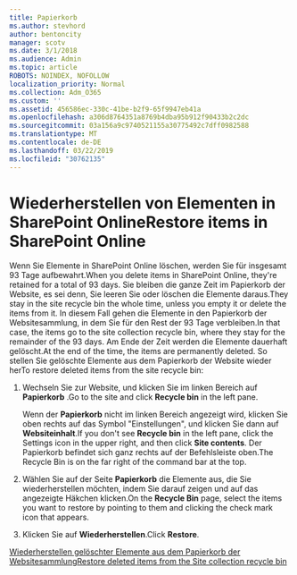```yaml
---
title: Papierkorb
ms.author: stevhord
author: bentoncity
manager: scotv
ms.date: 3/1/2018
ms.audience: Admin
ms.topic: article
ROBOTS: NOINDEX, NOFOLLOW
localization_priority: Normal
ms.collection: Adm_O365
ms.custom: ''
ms.assetid: 456586ec-330c-41be-b2f9-65f9947eb41a
ms.openlocfilehash: a306d8764351a8769b4dba95b912f90433b2c2dc
ms.sourcegitcommit: 03a156a9c9740521155a30775492c7dff0982588
ms.translationtype: MT
ms.contentlocale: de-DE
ms.lasthandoff: 03/22/2019
ms.locfileid: "30762135"
---
```

# <a name="restore-items-in-sharepoint-online"></a><span data-ttu-id="079a2-102">Wiederherstellen von Elementen in SharePoint Online</span><span class="sxs-lookup"><span data-stu-id="079a2-102">Restore items in SharePoint Online</span></span>

<span data-ttu-id="079a2-103">Wenn Sie Elemente in SharePoint Online löschen, werden Sie für insgesamt 93 Tage aufbewahrt.</span><span class="sxs-lookup"><span data-stu-id="079a2-103">When you delete items in SharePoint Online, they're retained for a total of 93 days.</span></span> <span data-ttu-id="079a2-104">Sie bleiben die ganze Zeit im Papierkorb der Website, es sei denn, Sie leeren Sie oder löschen die Elemente daraus.</span><span class="sxs-lookup"><span data-stu-id="079a2-104">They stay in the site recycle bin the whole time, unless you empty it or delete the items from it.</span></span> <span data-ttu-id="079a2-105">In diesem Fall gehen die Elemente in den Papierkorb der Websitesammlung, in dem Sie für den Rest der 93 Tage verbleiben.</span><span class="sxs-lookup"><span data-stu-id="079a2-105">In that case, the items go to the site collection recycle bin, where they stay for the remainder of the 93 days.</span></span> <span data-ttu-id="079a2-106">Am Ende der Zeit werden die Elemente dauerhaft gelöscht.</span><span class="sxs-lookup"><span data-stu-id="079a2-106">At the end of the time, the items are permanently deleted.</span></span> <span data-ttu-id="079a2-107">So stellen Sie gelöschte Elemente aus dem Papierkorb der Website wieder her</span><span class="sxs-lookup"><span data-stu-id="079a2-107">To restore deleted items from the site recycle bin:</span></span>
  
1. <span data-ttu-id="079a2-108">Wechseln Sie zur Website, und klicken Sie im linken Bereich auf **Papierkorb** .</span><span class="sxs-lookup"><span data-stu-id="079a2-108">Go to the site and click **Recycle bin** in the left pane.</span></span> 
    
    <span data-ttu-id="079a2-109">Wenn der **Papierkorb** nicht im linken Bereich angezeigt wird, klicken Sie oben rechts auf das Symbol "Einstellungen", und klicken Sie dann auf **Websiteinhalt**.</span><span class="sxs-lookup"><span data-stu-id="079a2-109">If you don't see **Recycle bin** in the left pane, click the Settings icon in the upper right, and then click **Site contents**.</span></span> <span data-ttu-id="079a2-110">Der Papierkorb befindet sich ganz rechts auf der Befehlsleiste oben.</span><span class="sxs-lookup"><span data-stu-id="079a2-110">The Recycle Bin is on the far right of the command bar at the top.</span></span>
    
2. <span data-ttu-id="079a2-111">Wählen Sie auf der Seite **Papierkorb** die Elemente aus, die Sie wiederherstellen möchten, indem Sie darauf zeigen und auf das angezeigte Häkchen klicken.</span><span class="sxs-lookup"><span data-stu-id="079a2-111">On the **Recycle Bin** page, select the items you want to restore by pointing to them and clicking the check mark icon that appears.</span></span> 
    
3. <span data-ttu-id="079a2-112">Klicken Sie auf **Wiederherstellen**.</span><span class="sxs-lookup"><span data-stu-id="079a2-112">Click **Restore**.</span></span>
    
[<span data-ttu-id="079a2-113">Wiederherstellen gelöschter Elemente aus dem Papierkorb der Websitesammlung</span><span class="sxs-lookup"><span data-stu-id="079a2-113">Restore deleted items from the Site collection recycle bin</span></span>](https://go.microsoft.com/fwlink/?linkid=866439)
  

